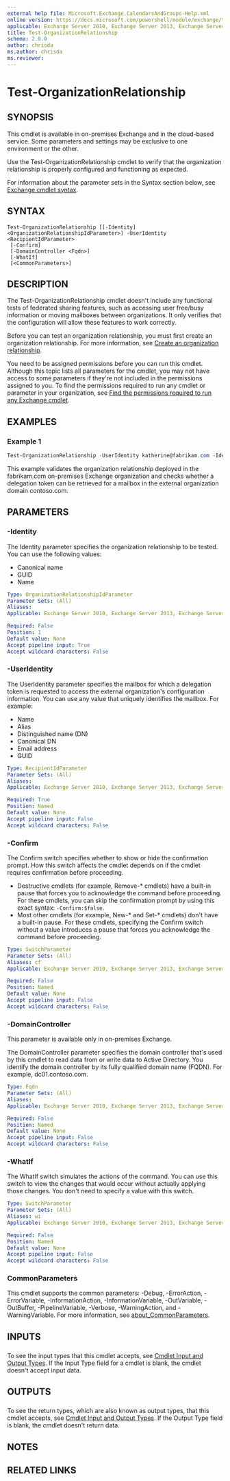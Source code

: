```yaml
---
external help file: Microsoft.Exchange.CalendarsAndGroups-Help.xml
online version: https://docs.microsoft.com/powershell/module/exchange/test-organizationrelationship
applicable: Exchange Server 2010, Exchange Server 2013, Exchange Server 2016, Exchange Server 2019, Exchange Online
title: Test-OrganizationRelationship
schema: 2.0.0
author: chrisda
ms.author: chrisda
ms.reviewer:
---
```


# Test-OrganizationRelationship

## SYNOPSIS
This cmdlet is available in on-premises Exchange and in the cloud-based service. Some parameters and settings may be exclusive to one environment or the other.

Use the Test-OrganizationRelationship cmdlet to verify that the organization relationship is properly configured and functioning as expected.

For information about the parameter sets in the Syntax section below, see [Exchange cmdlet syntax](https://docs.microsoft.com/powershell/exchange/exchange-cmdlet-syntax).

## SYNTAX

```
Test-OrganizationRelationship [[-Identity] <OrganizationRelationshipIdParameter>] -UserIdentity <RecipientIdParameter>
 [-Confirm]
 [-DomainController <Fqdn>]
 [-WhatIf]
 [<CommonParameters>]
```

## DESCRIPTION
The Test-OrganizationRelationship cmdlet doesn't include any functional tests of federated sharing features, such as accessing user free/busy information or moving mailboxes between organizations. It only verifies that the configuration will allow these features to work correctly.

Before you can test an organization relationship, you must first create an organization relationship. For more information, see [Create an organization relationship](https://docs.microsoft.com/exchange/create-an-organization-relationship-exchange-2013-help).

You need to be assigned permissions before you can run this cmdlet. Although this topic lists all parameters for the cmdlet, you may not have access to some parameters if they're not included in the permissions assigned to you. To find the permissions required to run any cmdlet or parameter in your organization, see [Find the permissions required to run any Exchange cmdlet](https://docs.microsoft.com/powershell/exchange/find-exchange-cmdlet-permissions).

## EXAMPLES

### Example 1
```powershell
Test-OrganizationRelationship -UserIdentity katherine@fabrikam.com -Identity contoso.com -Confirm
```

This example validates the organization relationship deployed in the fabrikam.com on-premises Exchange organization and checks whether a delegation token can be retrieved for a mailbox in the external organization domain contoso.com.

## PARAMETERS

### -Identity
The Identity parameter specifies the organization relationship to be tested. You can use the following values:

- Canonical name
- GUID
- Name

```yaml
Type: OrganizationRelationshipIdParameter
Parameter Sets: (All)
Aliases:
Applicable: Exchange Server 2010, Exchange Server 2013, Exchange Server 2016, Exchange Server 2019, Exchange Online

Required: False
Position: 1
Default value: None
Accept pipeline input: True
Accept wildcard characters: False
```

### -UserIdentity
The UserIdentity parameter specifies the mailbox for which a delegation token is requested to access the external organization's configuration information. You can use any value that uniquely identifies the mailbox. For example:

- Name
- Alias
- Distinguished name (DN)
- Canonical DN
- Email address
- GUID

```yaml
Type: RecipientIdParameter
Parameter Sets: (All)
Aliases:
Applicable: Exchange Server 2010, Exchange Server 2013, Exchange Server 2016, Exchange Server 2019, Exchange Online

Required: True
Position: Named
Default value: None
Accept pipeline input: False
Accept wildcard characters: False
```

### -Confirm
The Confirm switch specifies whether to show or hide the confirmation prompt. How this switch affects the cmdlet depends on if the cmdlet requires confirmation before proceeding.

- Destructive cmdlets (for example, Remove-\* cmdlets) have a built-in pause that forces you to acknowledge the command before proceeding. For these cmdlets, you can skip the confirmation prompt by using this exact syntax: `-Confirm:$false`.
- Most other cmdlets (for example, New-\* and Set-\* cmdlets) don't have a built-in pause. For these cmdlets, specifying the Confirm switch without a value introduces a pause that forces you acknowledge the command before proceeding.

```yaml
Type: SwitchParameter
Parameter Sets: (All)
Aliases: cf
Applicable: Exchange Server 2010, Exchange Server 2013, Exchange Server 2016, Exchange Server 2019, Exchange Online

Required: False
Position: Named
Default value: None
Accept pipeline input: False
Accept wildcard characters: False
```

### -DomainController
This parameter is available only in on-premises Exchange.

The DomainController parameter specifies the domain controller that's used by this cmdlet to read data from or write data to Active Directory. You identify the domain controller by its fully qualified domain name (FQDN). For example, dc01.contoso.com.

```yaml
Type: Fqdn
Parameter Sets: (All)
Aliases:
Applicable: Exchange Server 2010, Exchange Server 2013, Exchange Server 2016, Exchange Server 2019

Required: False
Position: Named
Default value: None
Accept pipeline input: False
Accept wildcard characters: False
```

### -WhatIf
The WhatIf switch simulates the actions of the command. You can use this switch to view the changes that would occur without actually applying those changes. You don't need to specify a value with this switch.

```yaml
Type: SwitchParameter
Parameter Sets: (All)
Aliases: wi
Applicable: Exchange Server 2010, Exchange Server 2013, Exchange Server 2016, Exchange Server 2019, Exchange Online

Required: False
Position: Named
Default value: None
Accept pipeline input: False
Accept wildcard characters: False
```

### CommonParameters
This cmdlet supports the common parameters: -Debug, -ErrorAction, -ErrorVariable, -InformationAction, -InformationVariable, -OutVariable, -OutBuffer, -PipelineVariable, -Verbose, -WarningAction, and -WarningVariable. For more information, see [about_CommonParameters](https://go.microsoft.com/fwlink/p/?LinkID=113216).

## INPUTS

###  
To see the input types that this cmdlet accepts, see [Cmdlet Input and Output Types](https://go.microsoft.com/fwlink/p/?LinkId=616387). If the Input Type field for a cmdlet is blank, the cmdlet doesn't accept input data.

## OUTPUTS

###  
To see the return types, which are also known as output types, that this cmdlet accepts, see [Cmdlet Input and Output Types](https://go.microsoft.com/fwlink/p/?LinkId=616387). If the Output Type field is blank, the cmdlet doesn't return data.

## NOTES

## RELATED LINKS

